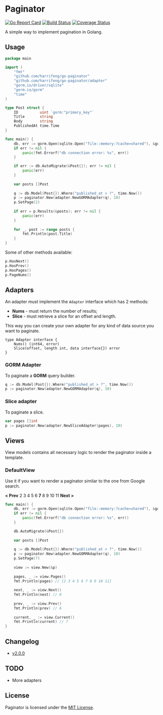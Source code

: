 # Paginator

[![Go Report Card](https://goreportcard.com/badge/github.com/harrifeng/go-paginator?kill_cache=2)](https://goreportcard.com/report/github.com/harrifeng/go-paginator)
[![Build Status](https://travis-ci.com/harrifeng/go-paginator.svg?branch=master&kill_cache=2)](https://travis-ci.com/harrifeng/go-paginator)
[![Coverage Status](https://coveralls.io/repos/github/harrifeng/go-paginator/badge.svg?branch=master&kill_cache=2)](https://coveralls.io/github/harrifeng/go-paginator?branch=master)

A simple way to implement pagination in Golang.

## Usage

```go
package main

import (
    "fmt"
    "github.com/harrifeng/go-paginator"
    "github.com/harrifeng/go-paginator/adapter"
    "gorm.io/driver/sqlite"
    "gorm.io/gorm"
    "time"
)

type Post struct {
	ID          uint `gorm:"primary_key"`
	Title       string
	Body        string
	PublishedAt time.Time
}

func main() {
	db, err := gorm.Open(sqlite.Open("file::memory:?cache=shared"), &gorm.Config{})
	if err != nil {
		panic(fmt.Errorf("db connection error: %s", err))
	}

	if err := db.AutoMigrate(&Post{}); err != nil {
        panic(err)
    }
	
	var posts []Post
	
	q := db.Model(Post{}).Where("published_at > ?", time.Now())
	p := paginator.New(adapter.NewGORMAdapter(q), 10)
	p.SetPage(2)
	
	if err = p.Results(&posts); err != nil {
		panic(err)
	}
	
	for _, post := range posts {
		fmt.Println(post.Title)
	}
}
```

Some of other methods available:

```go
p.HasNext()
p.HasPrev()
p.HasPages()
p.PageNums()
```

## Adapters

An adapter must implement the `Adapter` interface which has 2 methods: 

* **Nums** - must return the number of results;
* **Slice** - must retrieve a slice for an offset and length.

This way you can create your own adapter for any kind of data source you want to paginate. 

```golang 
type Adapter interface {
	Nums() (int64, error)
	Slice(offset, length int, data interface{}) error
}
```

### GORM Adapter

To paginate a **GORM** query builder.

```go
q := db.Model(Post{}).Where("published_at > ?", time.Now())
p := paginator.New(adapter.NewGORMAdapter(q), 10)
```

### Slice adapter

To paginate a slice.

```go
var pages []int
p := paginator.New(adapter.NewSliceAdapter(pages), 10)
```

## Views

View models contains all necessary logic to render the paginator inside a template.

### DefaultView

Use it if you want to render a paginator similar to the one from Google search.

**< Prev** 2 3 4 5 6 **7** 8 9 10 11 **Next >**

```go
func main() {
	db, err := gorm.Open(sqlite.Open("file::memory:?cache=shared"), &gorm.Config{})
	if err != nil {
		panic(fmt.Errorf("db connection error: %s", err))
	}

	db.AutoMigrate(&Post{})
	
	var posts []Post
	
	q := db.Model(Post{}).Where("published_at > ?", time.Now())
	p := paginator.New(adapter.NewGORMAdapter(q), 10)
	p.SetPage(7)
	
	view := view.New(&p)
	
    pages, _ := view.Pages()
	fmt.Println(pages) // [2 3 4 5 6 7 8 9 10 11]
    
    next, _ := view.Next()
	fmt.Println(next) // 8
    
	prev, _ := view.Prev()
	fmt.Println(prev) // 6
    
    current, _ := view.Current()
	fmt.Println(current) // 7
}
```

## Changelog

* [v2.0.0](https://github.com/harrifeng/go-paginator/blob/v2.0.0/CHANGELOG-2.0.md)

## TODO

* More adapters

## License

Paginator is licensed under the [MIT License](LICENSE).
